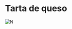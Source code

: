 # Tarta de queso
![N](https://thermomix-sevilla-aljarafe.es/media/Posts/attachments/302b8ed38e4f109a8522391fa8e52267.jpg)